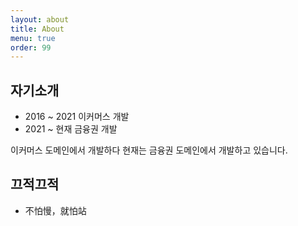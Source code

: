 ```yaml
---
layout: about
title: About
menu: true
order: 99
---
```


## 자기소개

- 2016 ~ 2021 이커머스 개발
- 2021 ~ 현재  금융권 개발

이커머스 도메인에서 개발하다 현재는 금융권 도메인에서 개발하고 있습니다.

## 끄적끄적

- 不怕慢，就怕站